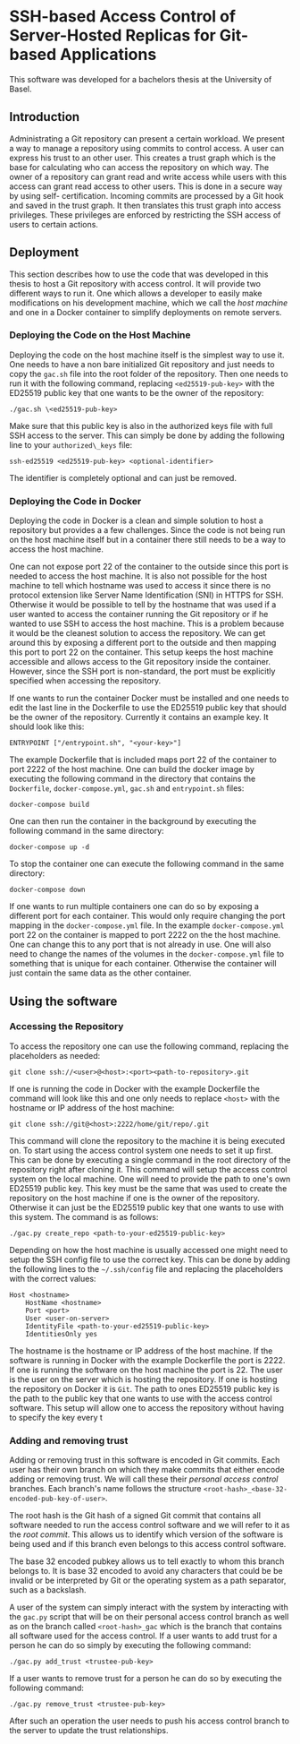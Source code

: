 # SSH-based Access Control of Server-Hosted Replicas for Git-based Applications

This software was developed for a bachelors thesis at the University of Basel.

## Introduction

Administrating a Git repository can present a certain workload. We present a way to manage
a repository using commits to control access. A user can express his trust to an other user.
This creates a trust graph which is the base for calculating who can access the repository
on which way. The owner of a repository can grant read and write access while users with
this access can grant read access to other users. This is done in a secure way by using self-
certification. Incoming commits are processed by a Git hook and saved in the trust graph.
It then translates this trust graph into access privileges. These privileges are enforced by
restricting the SSH access of users to certain actions.

## Deployment
This section describes how to use the code that was developed in this thesis to host a Git repository with access control. It will provide two different ways to run it. One  which allows a developer to easily make modifications on his development machine, which we call the _host machine_ and one in a Docker container to simplify deployments on remote servers.

### Deploying the Code on the Host Machine
Deploying the code on the host machine itself is the simplest way to use it. One needs to have a non bare initialized Git repository and just needs to copy the `gac.sh` file into the root folder of the repository. Then one needs to run it with the following command, replacing `<ed25519-pub-key>` with the ED25519 public key that one wants to be the owner of the repository:
```
./gac.sh \<ed25519-pub-key>
```
Make sure that this public key is also in the authorized keys file with full SSH access to the server. This can simply be done by adding the following line to your `authorized\_keys` file:
```
ssh-ed25519 <ed25519-pub-key> <optional-identifier>
```
The identifier is completely optional and can just be removed.

### Deploying the Code in Docker
Deploying the code in Docker is a clean and simple solution to host a repository but provides a a few challenges. Since the code is not being run on the host machine itself but in a container there still needs to be a way to access the host machine.

One can not expose port 22 of the container to the outside since this port is needed to access the host machine. It is also not possible for the host machine to tell which hostname was used to access it since there is no protocol extension like Server Name Identification (SNI) in HTTPS for SSH. Otherwise it would be possible to tell by the hostname that was used if a user wanted to access the container running the Git repository or if he wanted to use SSH to access the host machine. This is a problem because it would be the cleanest solution to access the repository. We can get around this by exposing a different port to the outside and then mapping this port to port 22 on the container. This setup keeps the host machine accessible and allows access to the Git repository inside the container. However, since the SSH port is non-standard, the port must be explicitly specified when accessing the repository.

If one wants to run the container Docker must be installed and one needs to edit the last line in the Dockerfile to use the ED25519 public key that should be the owner of the repository. Currently it contains an example key. It should look like this:
```
ENTRYPOINT ["/entrypoint.sh", "<your-key>"]
```
The example Dockerfile that is included maps port 22 of the container to port 2222 of the host machine. One can build the docker image by executing the following command in the directory that contains the `Dockerfile`, `docker-compose.yml`, `gac.sh` and `entrypoint.sh` files:
```
docker-compose build
```
One can then run the container in the background by executing the following command in the same directory:
```
docker-compose up -d
```
To stop the container one can execute the following command in the same directory:
```
docker-compose down
```
If one wants to run multiple containers one can do so by exposing a different port for each container. This would only require changing the port mapping in the `docker-compose.yml` file. In the example `docker-compose.yml` port 22 on the container is mapped to port 2222 on the the host machine. One can change this to any port that is not already in use. One will also need to change the names of the volumes in the `docker-compose.yml` file to something that is unique for each container. Otherwise the container will just contain the same data as the other container.

## Using the software

### Accessing the Repository
To access the repository one can use the following command, replacing the placeholders as needed:
```
git clone ssh://<user>@<host>:<port><path-to-repository>.git
```
If one is running the code in Docker with the example Dockerfile the command will look like this and one only needs to replace `<host>` with the hostname or IP address of the host machine:
```
git clone ssh://git@<host>:2222/home/git/repo/.git
```
This command will clone the repository to the machine it is being executed on. To start using the access control system one needs to set it up first. This can be done by executing a single command in the root directory of the repository right after cloning it. This command will setup the access control system on the local machine. One will need to provide the path to one's own ED25519 public key. This key must be the same that was used to create the repository on the host machine if one is the owner of the repository. Otherwise it can just be the ED25519 public key that one wants to use with this system. The command is as follows:
```
./gac.py create_repo <path-to-your-ed25519-public-key>
```
Depending on how the host machine is usually accessed one might need to setup the SSH config file to use the correct key. This can be done by adding the following lines to the `~/.ssh/config` file and replacing the placeholders with the correct values:
```
Host <hostname>
    HostName <hostname>
    Port <port>
    User <user-on-server>
    IdentityFile <path-to-your-ed25519-public-key>
    IdentitiesOnly yes
```
The hostname is the hostname or IP address of the host machine. If the software is running in Docker with the example Dockerfile the port is 2222. If one is running the software on the host machine the port is 22. The user is the user on the server which is hosting the repository. If one is hosting the repository on Docker it is `Git`. The path to ones ED25519 public key is the path to the public key that one wants to use with the access control software. This setup will allow one to access the repository without having to specify the key every t

### Adding and removing trust

Adding or removing trust in this software is encoded in Git commits. Each user has their own branch on which they make commits that either encode adding or removing trust. We will call these their _personal access control_ branches. Each branch's name follows the structure `<root-hash>_<base-32-encoded-pub-key-of-user>`.

The root hash is the Git hash of a signed Git commit that contains all software needed to run the access control software and we will refer to it as the _root commit_. This allows us to identify which version of the software is being used and if this branch even belongs to this access control software.

The base 32 encoded pubkey allows us to tell exactly to whom this branch belongs to. It is base 32 encoded to avoid any characters that could be be invalid or be interpreted by Git or the operating system as a path separator, such as a backslash. 

A user of the system can simply interact with the system by interacting with the `gac.py` script that will be on their personal access control branch as well as on the branch called `<root-hash>_gac` which is the branch that contains all software used for the access control. If a user wants to add trust for a person he can do so simply by executing the following command:
```
./gac.py add_trust <trustee-pub-key>
```
If a user wants to remove trust for a person he can do so by executing the following command:
```
./gac.py remove_trust <trustee-pub-key>
```
After such an operation the user needs to push his access control branch to the server to update the trust relationships.